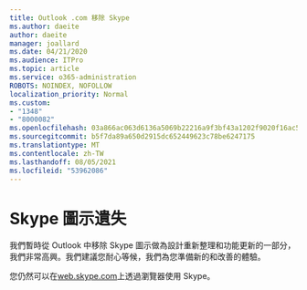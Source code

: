 ```yaml
---
title: Outlook .com 移除 Skype
ms.author: daeite
author: daeite
manager: joallard
ms.date: 04/21/2020
ms.audience: ITPro
ms.topic: article
ms.service: o365-administration
ROBOTS: NOINDEX, NOFOLLOW
localization_priority: Normal
ms.custom:
- "1348"
- "8000082"
ms.openlocfilehash: 03a866ac063d6136a5069b22216a9f3bf43a1202f9020f16ac5edb7cf89ce9ba
ms.sourcegitcommit: b5f7da89a650d2915dc652449623c78be6247175
ms.translationtype: MT
ms.contentlocale: zh-TW
ms.lasthandoff: 08/05/2021
ms.locfileid: "53962086"
---
```

# <a name="skype-icon-missing"></a>Skype 圖示遺失

我們暫時從 Outlook 中移除 Skype 圖示做為設計重新整理和功能更新的一部分，我們非常高興。我們建議您耐心等候，我們為您準備新的和改善的體驗。

您仍然可以在[web.skype.com](https://web.skype.com/)上透過瀏覽器使用 Skype。

